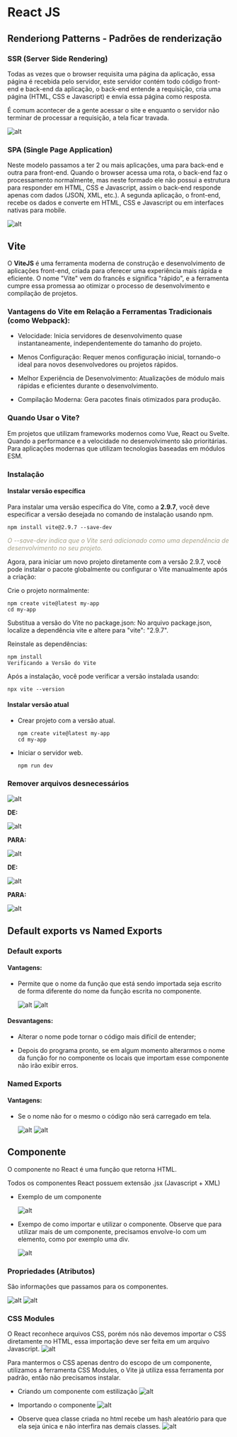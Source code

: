# React JS

## Renderiong Patterns - Padrões de renderização

### SSR (Server Side Rendering)

Todas as vezes que o browser requisita uma página da aplicação, essa página é recebida pelo servidor, este servidor contém todo código front-end e back-end da aplicação, o back-end entende a requisição, cria uma página (HTML, CSS e Javascript) e envia essa página como resposta.

É comum acontecer de a gente acessar o site e enquanto o servidor não terminar de processar a requisição, a tela ficar travada.

![alt](readme-images/ssr.jpeg)


### SPA (Single Page Application)

Neste modelo passamos a ter 2 ou mais aplicações, uma para back-end e outra para front-end. Quando o browser acessa uma rota, o back-end faz o processamento normalmente, mas neste formado ele não possui a estrutura para responder em HTML, CSS e Javascript, assim o back-end responde apenas com dados (JSON, XML, etc.). A segunda aplicação, o front-end, recebe os dados e converte em HTML, CSS e Javascript ou em interfaces nativas para mobile.

![alt](readme-images/spa.jpeg)

## Vite

O **ViteJS** é uma ferramenta moderna de construção e desenvolvimento de aplicações front-end, criada para oferecer uma experiência mais rápida e eficiente. O nome "Vite" vem do francês e significa "rápido", e a ferramenta cumpre essa promessa ao otimizar o processo de desenvolvimento e compilação de projetos.

### Vantagens do Vite em Relação a Ferramentas Tradicionais (como Webpack):
- Velocidade: Inicia servidores de desenvolvimento quase instantaneamente, independentemente do tamanho do projeto.

- Menos Configuração: Requer menos configuração inicial, tornando-o ideal para novos desenvolvedores ou projetos rápidos.

- Melhor Experiência de Desenvolvimento: Atualizações de módulo mais rápidas e eficientes durante o desenvolvimento.

- Compilação Moderna: Gera pacotes finais otimizados para produção.

### Quando Usar o Vite?

Em projetos que utilizam frameworks modernos como Vue, React ou Svelte.
Quando a performance e a velocidade no desenvolvimento são prioritárias.
Para aplicações modernas que utilizam tecnologias baseadas em módulos ESM.

### Instalação

#### Instalar versão específica

Para instalar uma versão específica do Vite, como a **2.9.7**, você deve especificar a versão desejada no comando de instalação usando npm. 

```
npm install vite@2.9.7 --save-dev
```

<span style="color: #a39f86;">*O --save-dev indica que o Vite será adicionado como uma dependência de desenvolvimento no seu projeto.*</span>

Agora, para iniciar um novo projeto diretamente com a versão 2.9.7, você pode instalar o pacote globalmente ou configurar o Vite manualmente após a criação:

Crie o projeto normalmente:

```
npm create vite@latest my-app
cd my-app
```
Substitua a versão do Vite no package.json: No arquivo package.json, localize a dependência vite e altere para "vite": "2.9.7".

Reinstale as dependências:

```
npm install
Verificando a Versão do Vite
```

Após a instalação, você pode verificar a versão instalada usando:

```
npx vite --version
```

#### Instalar versão atual

- Crear projeto com a versão atual.

  ```
  npm create vite@latest my-app
  cd my-app
  ```

- Iniciar o servidor web.

  ```
  npm run dev
  ```

### Remover arquivos desnecessários

![alt](readme-images/0001.png)

**DE:**

  ![alt](readme-images/0002a.png)

**PARA:**

  ![alt](readme-images/0002b.png)


**DE:**

  ![alt](readme-images/0003a.png)

**PARA:**

  ![alt](readme-images/0003b.png)


## Default exports vs Named Exports

### Default exports

  #### Vantagens:

  - Permite que o nome da função que está sendo importada seja escrito de forma diferente do nome da função escrita no componente.

    ![alt](readme-images/0005a.png)
    ![alt](readme-images/0005b.png)
    
  #### Desvantagens:

  - Alterar o nome pode tornar o código mais difícil de entender;

  - Depois do programa pronto, se em algum momento alterarmos o nome da função for no componente os locais que importam esse componente não irão exibir erros.

### Named Exports

  #### Vantagens:

  - Se o nome não for o mesmo o código não será carregado em tela.
  
    ![alt](readme-images/0006a.png)
    ![alt](readme-images/0006b.png)

## Componente

O componente no React é uma função que retorna HTML. 

Todos os componentes React possuem extensão .jsx (Javascript + XML)

  - Exemplo de um componente

    ![alt](readme-images/0004a.png)
  
  - Exempo de como importar e utilizar o componente. Observe que para utilizar mais de um componente, precisamos envolve-lo com um elemento, como por exemplo uma div.

    ![alt](readme-images/0004b.png)

### Propriedades (Atributos)

São informações que passamos para os componentes.

  ![alt](readme-images/0007a.png)
  ![alt](readme-images/0007a.png)

### CSS Modules

O React reconhece arquivos CSS, porém nós não devemos importar o CSS diretamente no HTML, essa importação deve ser feita em um arquivo Javascript.
  ![alt](readme-images/0008.png)

Para mantermos o CSS apenas dentro do escopo de um componente, utilizamos a ferramenta CSS Modules, o Vite já utiliza essa ferramenta por padrão, então não precisamos instalar.


- Criando um componente com estilização
  ![alt](readme-images/0009b.png)

- Importando o componente
  ![alt](readme-images/0009a.png)

- Observe quea classe criada no html recebe um hash aleatório para que ela seja única e não interfira nas demais classes.
  ![alt](readme-images/0009c.png)

